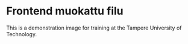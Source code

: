 # Frontend muokattu filu

This is a demonstration image for training at the Tampere University of Technology.

